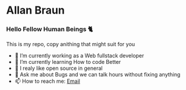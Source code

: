 # Allan Braun

### Hello Fellow Human Beings 🐈

This is my repo, copy anithing that might suit for you
- 🔭 I’m currently working as a Web fullstack developer
- 🌱 I’m currently learning How to code Better
- 🐧 I realy like open source in general
- 💬 Ask me about Bugs and we can talk hours without fixing anything
- 📫 How to reach me: [Email](allanvobraun@gmail.com)
